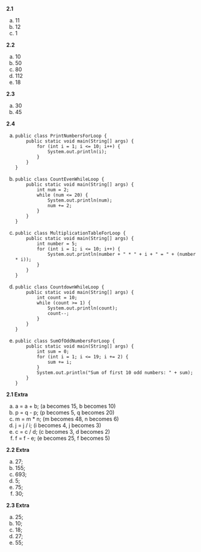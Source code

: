 <b>2.1</b>
<ol type="a">
<li>11</li>
<li>12</li>
<li>1</li>
</ol>

<b>2.2</b>
<ol type="a">
<li>10</li>
<li>50</li>
<li>80</li>
<li>112</li>
<li>18</li>
</ol>

<b>2.3</b>
<ol type="a">
<li>30</li>
<li>45</li>
</ol>

<b>2.4</b>
<ol type="a">
<li><pre><code>public class PrintNumbersForLoop {
    public static void main(String[] args) {
        for (int i = 1; i <= 10; i++) {
            System.out.println(i);
        }
    }
}</code></pre></li>

<li><pre><code>public class CountEvenWhileLoop {
    public static void main(String[] args) {
        int num = 2;
        while (num <= 20) {
            System.out.println(num);
            num += 2;
        }
    }
}</code></pre></li>

<li><pre><code>public class MultiplicationTableForLoop {
    public static void main(String[] args) {
        int number = 5;
        for (int i = 1; i <= 10; i++) {
            System.out.println(number + " * " + i + " = " + (number * i));
        }
    }
}</code></pre></li>

<li><pre><code>public class CountdownWhileLoop {
    public static void main(String[] args) {
        int count = 10;
        while (count >= 1) {
            System.out.println(count);
            count--;
        }
    }
}</code></pre></li>

<li><pre><code>public class SumOfOddNumbersForLoop {
    public static void main(String[] args) {
        int sum = 0;
        for (int i = 1; i <= 19; i += 2) {
            sum += i;
        }
        System.out.println("Sum of first 10 odd numbers: " + sum);
    }
}</code></pre></li>
</ol>

<b>2.1 Extra</b>
<ol type="a">
<li>a = a + b; (a becomes 15, b becomes 10)</li>
<li>p = q - p; (p becomes 5, q becomes 20)</li>
<li>m = m * n; (m becomes 48, n becomes 6)</li>
<li>j = j / i; (i becomes 4, j becomes 3)</li>
<li>c = c / d; (c becomes 3, d becomes 2)</li>
<li>f = f - e; (e becomes 25, f becomes 5)</li>
</ol>

<b>2.2 Extra</b>
<ol type="a">
<li>27;</li>
<li>155;</li>
<li>693;</li>
<li>5;</li>
<li>75;</li>
<li>30;</li>
</ol>

<b>2.3 Extra</b>
<ol type="a">
<li>25;</li>
<li>10;</li>
<li>18;</li>
<li>27;</li>
<li>55;</li>
</ol>